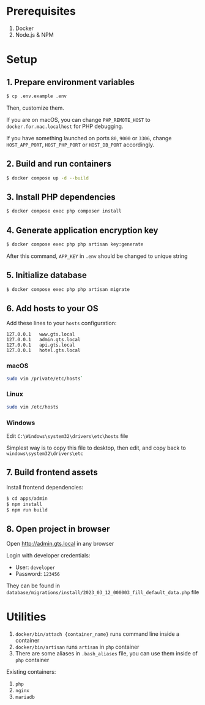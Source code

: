 # Prerequisites

1. Docker
2. Node.js & NPM

# Setup

## 1. Prepare environment variables

```sh
$ cp .env.example .env
```

Then, customize them.

If you are on macOS, you can change `PHP_REMOTE_HOST` to `docker.for.mac.localhost` for PHP debugging.

If you have something launched on ports `80`, `9000` or `3306`, change `HOST_APP_PORT`, `HOST_PHP_PORT` or `HOST_DB_PORT` accordingly.

## 2. Build and run containers

```sh
$ docker compose up -d --build
```

## 3. Install PHP dependencies

```sh
$ docker compose exec php composer install
```

## 4. Generate application encryption key

```sh
$ docker compose exec php php artisan key:generate
```

After this command, `APP_KEY` in `.env` should be changed to unique string

## 5. Initialize database

```sh
$ docker compose exec php php artisan migrate
```

## 6. Add hosts to your OS

Add these lines to your `hosts` configuration:

```
127.0.0.1	www.gts.local
127.0.0.1	admin.gts.local
127.0.0.1	api.gts.local
127.0.0.1	hotel.gts.local
```

### macOS

```sh
sudo vim /private/etc/hosts`
```

### Linux

```sh
sudo vim /etc/hosts
```

### Windows

Edit `C:\Windows\system32\drivers\etc\hosts` file

Simplest way is to copy this file to desktop, then edit, and copy back to `windows\system32\drivers\etc`

## 7. Build frontend assets

Install frontend dependencies:

```sh
$ cd apps/admin
$ npm install
$ npm run build
```

## 8. Open project in browser

Open http://admin.gts.local in any browser

Login with developer credentials:

- User: `developer`
- Password: `123456`

They can be found in `database/migrations/install/2023_03_12_000003_fill_default_data.php` file

# Utilities

1. `docker/bin/attach {container_name}` runs command line inside a container
2. `docker/bin/artisan` runs `artisan` in `php` container
3. There are some aliases in `.bash_aliases` file, you can use them inside of `php` container

Existing containers:

1. `php`
2. `nginx`
3. `mariadb`
